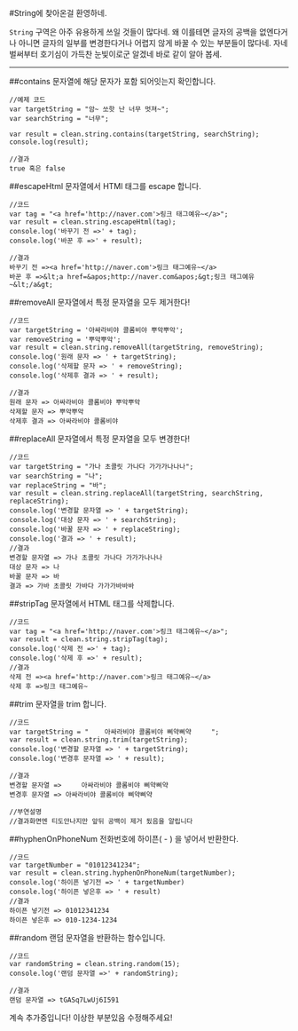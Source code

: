 #String에 찾아온걸 환영하네.

`String` 구역은 아주 유용하게 쓰일 것들이 많다네. 왜 이를테면 글자의 공백을 없엔다거나 아니면 글자의 일부를 변경한다거나 어렵지 않게 바꿀 수 있는 부분들이 많다네. 자네 벌써부터 호기심이 가득찬 눈빛이로군 알겠네 바로 같이 알아 봅세.

---

##contains
문자열에 해당 문자가 포함 되어잇는지 확인합니다.

```
//예제 코드
var targetString = "암~ 쏘핫 난 너무 멋져~";
var searchString = "너무";

var result = clean.string.contains(targetString, searchString);
console.log(result);

//결과
true 혹은 false
```

##escapeHtml
문자열에서 HTMl 태그를 escape 합니다.
```
//코드
var tag = "<a href='http://naver.com'>링크 태그예유~</a>";
var result = clean.string.escapeHtml(tag);
console.log('바꾸기 전 =>' + tag);
console.log('바꾼 후 =>' + result);

//결과
바꾸기 전 =><a href='http://naver.com'>링크 태그예유~</a>
바꾼 후 =>&lt;a href=&apos;http://naver.com&apos;&gt;링크 태그예유~&lt;/a&gt;
```

##removeAll
문자열에서 특정 문자열을 모두 제거한다!
```
//코드
var targetString = '아싸라비야 콜롬비야 뿌악뿌악';
var removeString = '뿌악뿌악';
var result = clean.string.removeAll(targetString, removeString);
console.log('원래 문자 => ' + targetString);
console.log('삭제할 문자 => ' + removeString);
console.log('삭제후 결과 => ' + result);

//결과
원래 문자 => 아싸라비야 콜롬비야 뿌악뿌악
삭제할 문자 => 뿌악뿌악
삭제후 결과 => 아싸라비야 콜롬비야
```

##replaceAll
문자열에서 특정 문자열을 모두 변경한다!
```
//코드
var targetString = "가나 초콜릿 가나다 가가가나나나";
var searchString = "나";
var replaceString = "바";
var result = clean.string.replaceAll(targetString, searchString, replaceString);
console.log('변경할 문자열 => ' + targetString);
console.log('대상 문자 => ' + searchString);
console.log('바꿀 문자 => ' + replaceString);
console.log('결과 => ' + result);
//결과
변경할 문자열 => 가나 초콜릿 가나다 가가가나나나
대상 문자 => 나
바꿀 문자 => 바
결과 => 가바 초콜릿 가바다 가가가바바바
```

##stripTag
문자열에서 HTML 태그를 삭제합니다.

```
//코드
var tag = "<a href='http://naver.com'>링크 태그예유~</a>";
var result = clean.string.stripTag(tag);
console.log('삭제 전 =>' + tag);
console.log('삭제 후 =>' + result);
//결과
삭제 전 =><a href='http://naver.com'>링크 태그예유~</a>
삭제 후 =>링크 태그예유~
```

##trim
문자열을 trim 합니다.
```
//코드
var targetString = "    아싸라비야 콜롬비야 삐약삐약     ";
var result = clean.string.trim(targetString);
console.log('변경할 문자열 => ' + targetString);
console.log('변경후 문자열 => ' + result);

//결과
변경할 문자열 =>     아싸라비야 콜롬비야 삐약삐약      
변경후 문자열 => 아싸라비야 콜롬비야 삐약삐약

//부연설명 
//결과화면엔 티도안나지만 앞뒤 공백이 제거 됬음을 알립니다
```

##hyphenOnPhoneNum
전화번호에 하이픈( - ) 을 넣어서 반환한다.

```
//코드
var targetNumber = "01012341234";
var result = clean.string.hyphenOnPhoneNum(targetNumber);
console.log('하이픈 넣기전 => ' + targetNumber)
console.log('하이픈 넣은후 => ' + result)
//결과
하이픈 넣기전 => 01012341234
하이픈 넣은후 => 010-1234-1234
```

##random
랜덤 문자열을 반환하는 함수입니다.
```
//코드
var randomString = clean.string.random(15);
console.log('랜덤 문자열 =>' + randomString);

//결과
랜덤 문자열 => tGASq7LwUj6I591
```

계속 추가중입니다! 이상한 부분있음 수정해주세요!
